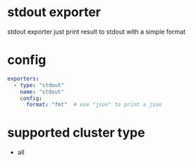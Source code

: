 # stdout exporter
stdout exporter just print result to stdout with a simple format

# config
```yaml
exporters:
  - type: "stdout"
    name: "stdout"
    config:
      format: "fmt"  # use "json" to print a json
```

# supported cluster type 
* all